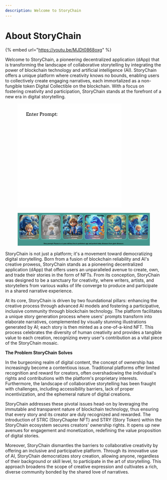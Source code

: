 ```yaml
---
description: Welcome to StoryChain
---
```


# About StoryChain



{% embed url="https://youtu.be/MJDt0868oxg" %}

Welcome to StoryChain, a pioneering decentralized application (dApp) that is transforming the landscape of collaborative storytelling by integrating the power of blockchain technology and artificial intelligence (AI). StoryChain offers a unique platform where creativity knows no bounds, enabling users to collectively create engaging narratives, each immortalized as a non-fungible token Digital Collectible on the blockchain. With a focus on fostering creativity and participation, StoryChain stands at the forefront of a new era in digital storytelling.

<figure><img src=".gitbook/assets/howto.gif" alt=""><figcaption></figcaption></figure>

<figure><img src=".gitbook/assets/styles.png" alt=""><figcaption></figcaption></figure>

StoryChain is not just a platform; it's a movement toward democratizing digital storytelling. Born from a fusion of blockchain reliability and AI's creative prowess, StoryChain stands as a pioneering decentralized application (dApp) that offers users an unparalleled avenue to create, own, and trade their stories in the form of NFTs. From its conception, StoryChain was designed to be a sanctuary for creativity, where writers, artists, and storytellers from various walks of life converge to produce and participate in a shared narrative experience.

At its core, StoryChain is driven by two foundational pillars: enhancing the creative process through advanced AI models and fostering a participative, inclusive community through blockchain technology. The platform facilitates a unique story generation process where users' prompts transform into elaborate narratives, complemented by visually stunning illustrations generated by AI; each story is then minted as a one-of-a-kind NFT. This process celebrates the diversity of human creativity and provides a tangible value to each creation, recognizing every user's contribution as a vital piece of the StoryChain mosaic.

**The Problem StoryChain Solves**

In the burgeoning realm of digital content, the concept of ownership has increasingly become a contentious issue. Traditional platforms offer limited recognition and reward for creators, often overshadowing the individual's rights and contributions with the platform's proprietary interests. Furthermore, the landscape of collaborative storytelling has been fraught with challenges, including accessibility barriers, lack of proper incentivization, and the ephemeral nature of digital creations.&#x20;

StoryChain addresses these pivotal issues head-on by leveraging the immutable and transparent nature of blockchain technology, thus ensuring that every story and its creator are duly recognized and rewarded. The introduction of STRC (StoryChapter NFT) and STRY (Story Token) within the StoryChain ecosystem secures creators' ownership rights. It opens up new avenues for engagement and monetization, redefining the value proposition of digital stories.

Moreover, StoryChain dismantles the barriers to collaborative creativity by offering an inclusive and participative platform. Through its innovative use of AI, StoryChain democratizes story creation, allowing anyone, regardless of their background or skill level, to participate in the art of storytelling. This approach broadens the scope of creative expression and cultivates a rich, diverse community bonded by the shared love of narratives.
